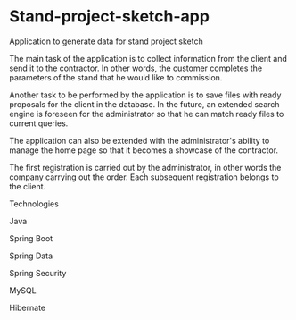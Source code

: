 # Stand-project-sketch-app
Application to generate data for stand project sketch

The main task of the application is to collect information from the client and send it to the contractor.
In other words, the customer completes the parameters of the stand that he would like to commission.

Another task to be performed by the application is to save files with ready proposals for the client in the database.
In the future, an extended search engine is foreseen for the administrator so that he can match ready files to current queries.

The application can also be extended with the administrator's ability to manage the home page so that it becomes a showcase of the contractor.

The first registration is carried out by the administrator, in other words the company carrying out the order.
Each subsequent registration belongs to the client.

Technologies

Java

Spring Boot 

Spring Data

Spring Security

MySQL

Hibernate
